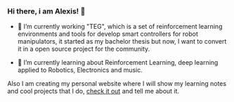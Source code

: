 ### Hi there, i am Alexis! 👋

- 🔭 I’m currently working "TEG", which is a set of reinforcement learning environments and tools for develop smart controllers for robot manipulators, it started as my bachelor thesis but now, I want to convert it in a open source project for the community. 

- 🌱 I’m currently learning about Reinforcement Learning, deep learning applied to Robotics, Electronics and music.

Also I am creating my personal website where I will show my learning notes and cool projects that I do, <a href="https://alexfm101.github.io/"> check it out</a> and tell me about it. 



<!--
**Alexfm101/Alexfm101** is a ✨ _special_ ✨ repository because its `README.md` (this file) appears on your GitHub profile.

Here are some ideas to get you started:

- 🔭 I’m currently working on ...
- 🌱 I’m currently learning ...
- 👯 I’m looking to collaborate on ...
- 🤔 I’m looking for help with ...
- 💬 Ask me about ...
- 📫 How to reach me: ...
- 😄 Pronouns: ...
- ⚡ Fun fact: ...
-->
